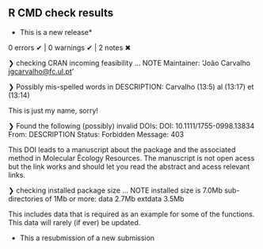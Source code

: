 ## R CMD check results

-   This is a new release*

0 errors ✔ | 0 warnings ✔ | 2 notes ✖

❯ checking CRAN incoming feasibility ... NOTE
  Maintainer: ‘João Carvalho <jgcarvalho@fc.ul.pt>’
  
❯ Possibly mis-spelled words in DESCRIPTION:
    Carvalho (13:5)
    al (13:17)
    et (13:14)

This is just my name, sorry! 

❯ Found the following (possibly) invalid DOIs:
    DOI: 10.1111/1755-0998.13834
      From: DESCRIPTION
      Status: Forbidden
      Message: 403
  
This DOI leads to a manuscript about the package and the associated method in Molecular Êcology Resources. The manuscript is not open acess but the link works and should let you read the abstract and acess relevant links.

❯ checking installed package size ... NOTE
    installed size is  7.0Mb
    sub-directories of 1Mb or more:
      data      2.7Mb 
      extdata   3.5Mb

This includes data that is required as an example for some of the functions. 
This data will rarely (if ever) be updated. 
  
* This a resubmission of a new submission
